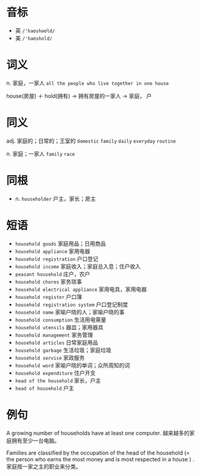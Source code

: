 # 音标

- 英 `/'haʊshəʊld/`
- 美 `/'haʊshold/`

# 词义

n. 家庭，一家人
`all the people who live together in one house`



house(房屋) ＋ hold(拥有) → 拥有房屋的一家人 → 家庭， 户

# 同义

adj. 家庭的；日常的；王室的
`domestic` `family` `daily` `everyday` `routine`

n. 家庭；一家人
`family` `race`

# 同根

- n. `householder` 户主，家长；房主

# 短语

- `household goods` 家庭用品；日用商品
- `household appliance` 家用电器
- `household registration` 户口登记
- `household income` 家庭收入；家庭总入息；住户收入
- `peasant household` 庄户，农户
- `household chores` 家务琐事
- `household electrical appliance` 家用电具，家用电器
- `household register` 户口簿
- `household registration system` 户口登记制度
- `household name` 家喻户晓的人；家喻户晓的事
- `household consumption` 生活用电需量
- `household utensils` 器皿；家用器具
- `household management` 家务管理
- `household articles` 日常家庭用品
- `household garbage` 生活垃圾；家庭垃圾
- `household service` 家政服务
- `household word` 家喻户晓的单词；众所周知的词
- `household expenditure` 住户开支
- `head of the household` 家长，户主
- `head of household` 户主

# 例句

A growing number of households have at least one computer.
越来越多的家庭拥有至少一台电脑。

Families are classified by the occupation of the head of the household (= the person who earns the most money and is most respected in a house ) .
家庭按一家之主的职业来分类。


